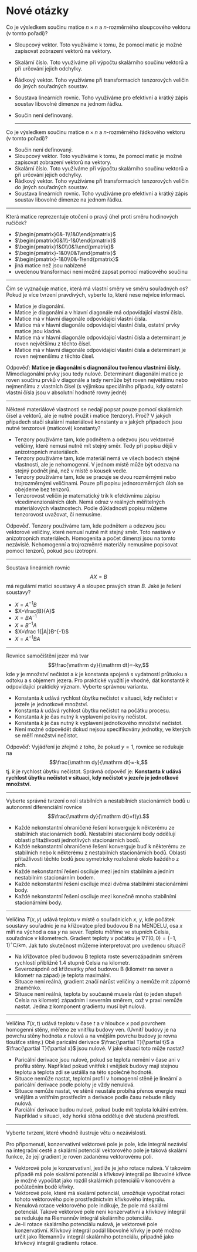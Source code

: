 # Nové otázky

 
Co je výsledkem součinu matice $n\times n$ a $n$-rozměrného sloupcového vektoru (v tomto pořadí)?

* Sloupcový vektor. Toto využíváme k tomu, že pomocí matic je možné zapisovat zobrazení vektorů na vektory.
* Skalární číslo. Toto využíváme při výpočtu skalárního součinu vektorů a při určování jejich odchylky.
* Řádkový vektor. Toho využíváme při transformacích tenzorových veličin do jiných souřadných soustav.
* Soustava lineárních rovnic. Toho využíváme pro efektivní a krátký zápis soustav libovolné dimenze na jednom řádku.
* Součin není definovaný.

  -----
  
Co je výsledkem součinu matice $n\times n$ a $n$-rozměrného řádkového vektoru (v tomto pořadí)?

* Součin není definovaný.
* Sloupcový vektor. Toto využíváme k tomu, že pomocí matic je možné zapisovat zobrazení vektorů na vektory.
* Skalární číslo. Toto využíváme při výpočtu skalárního součinu vektorů a při určování jejich odchylky.
* Řádkový vektor. Toho využíváme při transformacích tenzorových veličin do jiných souřadných soustav.
* Soustava lineárních rovnic. Toho využíváme pro efektivní a krátký zápis soustav libovolné dimenze na jednom řádku.

---

Která matice reprezentuje otočení o pravý úhel proti směru hodinových ručiček?

* $\begin{pmatrix}0&-1\\1&0\end{pmatrix}$
* $\begin{pmatrix}0&1\\-1&0\end{pmatrix}$
* $\begin{pmatrix}1&0\\0&1\end{pmatrix}$
* $\begin{pmatrix}-1&0\\0&1\end{pmatrix}$
* $\begin{pmatrix}-1&0\\0&-1\end{pmatrix}$
* jiná matice než jsou nabízené
* uvedenou transformaci není možné zapsat pomocí maticového součinu


---

Čím se vyznačuje matice, která má vlastní směry ve směru souřadných os? Pokud je více tvrzení pravdivých, vyberte to, které nese nejvíce informací.

* Matice je diagonální.
* Matice je diagonální a v hlavní diagonále má odpovídající vlastní čísla.
* Matice má v hlavní diagonále odpovídající vlastní čísla.
* Matice má v hlavní diagonále odpovídající vlastní čísla, ostatní prvky matice jsou kladné.
* Matice má v hlavní diagonále odpovídající vlastní čísla a determinant je roven největšímu z těchto čísel.
* Matice má v hlavní diagonále odpovídající vlastní čísla a determinant je roven nejmenšímu z těchto čísel.

Odpověď: **Matice je diagonální s diagnonálou tvořenou vlastními čísly.** Mimodiagonální prvky jsou tedy nulové. Determinant diagonální matice je roven součinu prvků v diagonále a tedy nemůže být roven největšímu nebo nejmenšímu z vlastních čísel (s výjimkou speciálního případu, kdy ostatní vlastní čísla jsou v absolutní hodnotě rovny jedné)

----

Některé materiálové vlastnosti se nedají popsat pouze pomocí skalárních čísel a vektorů, ale je nutné použít i matice (tenzory). Proč? V jakých případech stačí skalární materiálové konstanty a v jakých případech jsou nutné tenzorové (maticové) konstanty?

* Tenzory používáme tam, kde podnětem a odezvou jsou vektorové veličiny, které nemusí nutně mít stejný směr. Tedy při popisu dějů v anizotropních materiálech.
* Tenzory používáme tam, kde materiál nemá ve všech bodech stejné vlastnosti, ale je nehomogenní. V jednom místě může být odezva na stejný podnět jiná, než v místě o kousek vedle.
* Tenzory používáme tam, kde se pracuje se dvou rozměrnými nebo trojrozměrnými veličinami. Pouze při popisu jednorozměrných úloh se obejdeme bez tenzorů.
* Tenzorovost veličin je matematický trik k efektivnímu zápisu vícedimenzionálních úloh. Nemá odraz v reálných měřitelných materiálových vlastnostech. Podle důkladnosti popisu můžeme tenzorovost uvažovat, či nemusíme.

Odpověď. Tenzory používáme tam, kde podnětem a odezvou jsou vektorové veličiny, které nemusí nutně mít stejný směr. Toto nastává v anizotropních materiálech. Homogenita a počet dimenzí jsou na tomto nezávislé. Nehomogenní a trojrozměnré materiály nemusíme popisovat pomocí tenzorů, pokud jsou izotropní.

---

Soustava lineárních rovnic $$AX=B$$ má regulární matici soustavy $A$ a sloupec pravých stran $B$. Jaké je řešení soustavy?

* $X=A^{-1}B$
* $X=\frac{B}{A}$
* $X=BA^{-1}$
* $X=B^{-1}A$
* $X=\frac 1{|A|}B^{-1}$
* $X=A^{-1}B A$

---

Rovnice samočištění jezer má tvar 
$$\frac{\mathrm dy}{\mathrm dt}=-ky,$$
kde $y$ je množství nečistot a $k$ je konstanta spojená s vydatností průtuoku a odtoku a s objemem jezera. Pro praktické využití je vhodné, dát konstantě $k$ odpovídající praktický význam. Vyberte správnou variantu.

* Konstanta $k$ udává rychlost úbytku nečistot v situaci, kdy nečistot v jezeře je jednotkové množství.
* Konstanta $k$ udává rychlost úbytku nečistot na počátku procesu.
* Konstanta $k$ je čas nutný k vyplavení poloviny nečistot.
* Konstanta $k$ je čas nutný k vyplavení jednotkového množství nečistot.
* Není možné odpovědět dokud nejsou specifikovány jednotky, ve kterých se měří množství nečistot.

Odpověď: Vyjádření je zřejmé z toho, že pokud $y=1$, rovnice se redukuje na  $$\frac{\mathrm dy}{\mathrm dt}=-k,$$ tj. $k$ je rychlost úbytku nečistot. Správná odpověď je: **Konstanta $k$ udává rychlost úbytku nečistot v situaci, kdy nečistot v jezeře je jednotkové množství.**

---

Vyberte správné tvrzení o roli stabilních a nestabilních stacionárních bodů u autonomní diferenciální rovnice  $$\frac{\mathrm dy}{\mathrm dt}=f(y).$$

* Každé nekonstantní ohraničené řešení konverguje k některému ze stabilních stacionárních bodů.  Nestabilní stacionární body oddělují oblasti přitažlivosti jednotlivých stacionárních bodů.
* Každé nekonstantní ohraničené řešení konverguje buď k některému ze stabilních nebo k některému z nestabilních stacionárních bodů. Oblasti přitažlivosti těchto bodů jsou symetricky rozložené okolo každého z nich.
* Každé nekonstantní řešení osciluje mezi jedním stabilním a jedním nestabilním stacionárním bodem.
* Každé nekonstantní řešení osciluje mezi dvěma stabilními stacionárními body.
* Každé nekonstantní řešení osciluje mezi konečně mnoha stabilními stacionárními body.


----

Veličina $T(x,y)$ udává teplotu v místě o souřadnicích $x$, $y$, kde počátek soustavy souřadnic je na křižovatce před budovou B na MENDELU, osa $x$ míří na východ a osa $y$ na sever. Teplotu měříme ve stupních Celsia, souřadnice v kilometrech. Gradient teploty v počátku je $\nabla T(0,0)=(-1,1) {}^\circ\mathrm{C}/\mathrm{km}$. Jak tuto skutečnost můžeme interpretovat pro uvedenou situaci?

* Na křižovatce před budovou B teplota roste severozápadním směrem rychlostí přibližně $1.4$ stupně Celsia na kilometr.
* Severozápdně od křižovatky před budovou B (kilometr na sever a kilometr na západ) je teplota maximální.
* Situace není reálná, gradient značí nárůst veličiny a nemůže mít záporné znaménko.
* Situace není reálná, teplota by současně musela růst (o jeden stupeň Celsia na kilometr) západním i severním směrem, což v praxi nemůže nastat. Jedna z komponent gradientu musí být nulová.

---

Veličina $T(x,t)$ udává teplotu v čase $t$ a v hloubce $x$ pod povrchem homogenní stěny, měřeno ze vnitřku budovy ven. (Uvnitř budovy je na povrchu stěny hodnota $x$ nulová a na vnějším povrchu budovy je rovna tloušťce stěny.) Obě paricální derivace $\frac{\partial T}{\partial t}$ a $\frac{\partial T}{\partial x}$ jsou nulové. V jaké situaci toto může nastat?

* Paricální derivace jsou nulové, pokud se teplota nemění v čase ani v profilu stěny. Například pokud vnitřek i vnějšek budovy mají stejnou teplotu a teplota zdi se ustálila na této společné hodnotě.
* Situace nemůže nastat, teplotní profil v homogenní stěně je lineární a paricální derivace podle polohy je vždy nenulová. 
* Situace nemůže nastat, ve stěně neustále probíhá přenos energie mezi vnějším a vnitřním prostředím a derivace podle času nebude nikdy nulová.
* Parciální derivace budou nulové, pokud bude mít teplota lokální extrém. Například v situaci, kdy horká stěna odděluje dvě studená prostředí.

---

Vyberte tvrzení, které vhodně ilustruje větu o nezávislosti.

Pro připomenutí, konzervativní vektorové pole je pole, kde integrál nezávisí na integrační cestě a skalární potenciál vektorového pole je taková skalární funkce, že její gradient je roven zadanému vektorovému poli.

* Vektorové pole je konzervativní, jestliže je jeho rotace nulová. V takovém případě má pole skalární potenciál a křivkový integrál po libovolné křivce je možné vypočítat jako rozdíl skalárních potenciálů v koncovém a počátečním bodě křivky. 
* Vektorové pole, které má skalární potenciál, umožňuje vypočítat rotaci tohoto vektorového pole prostřednictvím křivkového integrálu. 
* Nenulová rotace vektorového pole indikuje, že pole má skalární potenciál. Takové vektorové pole není konzervativní a křivkový integrál se redukuje na Riemannův integrál skelárního potenciálu.
* Je-li rotace skalárního potenciálu nulová, je vektorové pole konzervativní. Křivkový integrál podál libovolné křivky je poté možno určit jako Riemannův integrál skalárního potenciálu, případně jako křivkový integrál gradientu rotace.
